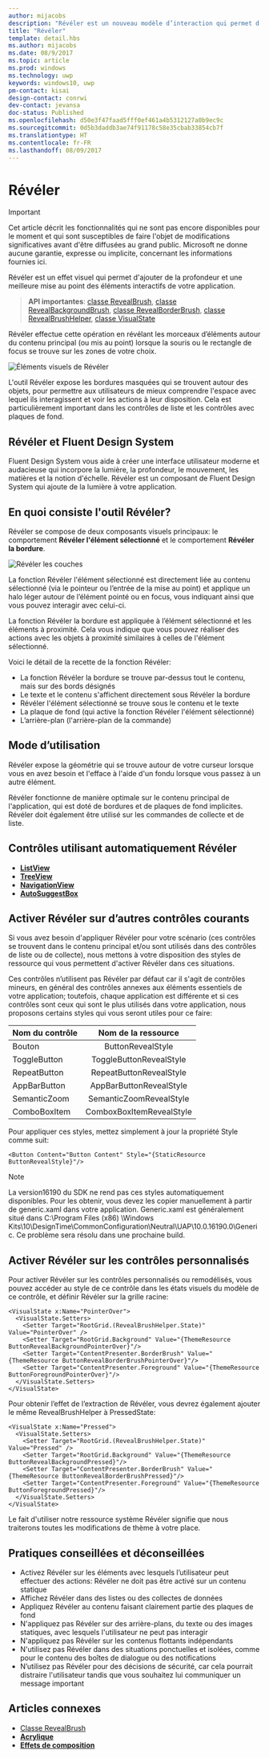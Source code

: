 ```yaml
---
author: mijacobs
description: "Révéler est un nouveau modèle d’interaction qui permet d’améliorer la mise au point et la convivialité de votre application."
title: "Révéler"
template: detail.hbs
ms.author: mijacobs
ms.date: 08/9/2017
ms.topic: article
ms.prod: windows
ms.technology: uwp
keywords: windows10, uwp
pm-contact: kisai
design-contact: conrwi
dev-contact: jevansa
doc-status: Published
ms.openlocfilehash: d50e3f47faad5fff0ef461a4b5312127a0b9ec9c
ms.sourcegitcommit: 0d5b3daddb3ae74f91178c58e35cbab33854cb7f
ms.translationtype: HT
ms.contentlocale: fr-FR
ms.lasthandoff: 08/09/2017
---
```

# <a name="reveal"></a>Révéler

> [!IMPORTANT]
> Cet article décrit les fonctionnalités qui ne sont pas encore disponibles pour le moment et qui sont susceptibles de faire l'objet de modifications significatives avant d'être diffusées au grand public. Microsoft ne donne aucune garantie, expresse ou implicite, concernant les informations fournies ici.

Révéler est un effet visuel qui permet d'ajouter de la profondeur et une meilleure mise au point des éléments interactifs de votre application.

> **API importantes**: [classe RevealBrush](https://docs.microsoft.com/uwp/api/windows.ui.xaml.media.revealbrush), [classe RevealBackgroundBrush](https://docs.microsoft.com/uwp/api/windows.ui.xaml.media.revealbackgroundbrush), [classe RevealBorderBrush](https://docs.microsoft.com/uwp/api/windows.ui.xaml.media.revealborderbrush), [classe RevealBrushHelper](https://docs.microsoft.com/uwp/api/windows.ui.xaml.media.revealbrushhelper), [classe VisualState](https://docs.microsoft.com/en-us/uwp/api/Windows.UI.Xaml.VisualState)

Révéler effectue cette opération en révélant les morceaux d’éléments autour du contenu principal (ou mis au point) lorsque la souris ou le rectangle de focus se trouve sur les zones de votre choix.

![Éléments visuels de Révéler](images/Nav_Reveal_Animation.gif)

L'outil Révéler expose les bordures masquées qui se trouvent autour des objets, pour permettre aux utilisateurs de mieux comprendre l'espace avec lequel ils interagissent et voir les actions à leur disposition. Cela est particulièrement important dans les contrôles de liste et les contrôles avec plaques de fond.

## <a name="reveal-and-the-fluent-design-system"></a>Révéler et Fluent Design System

 Fluent Design System vous aide à créer une interface utilisateur moderne et audacieuse qui incorpore la lumière, la profondeur, le mouvement, les matières et la notion d'échelle. Révéler est un composant de Fluent Design System qui ajoute de la lumière à votre application. 

## <a name="what-is-reveal"></a>En quoi consiste l'outil Révéler?

Révéler se compose de deux composants visuels principaux: le comportement **Révéler l'élément sélectionné** et le comportement **Révéler la bordure**.

![Révéler les couches](images/RevealLayers.png)

La fonction Révéler l'élément sélectionné est directement liée au contenu sélectionné (via le pointeur ou l’entrée de la mise au point) et applique un halo léger autour de l’élément pointé ou en focus, vous indiquant ainsi que vous pouvez interagir avec celui-ci.

La fonction Révéler la bordure est appliquée à l’élément sélectionné et les éléments à proximité. Cela vous indique que vous pouvez réaliser des actions avec les objets à proximité similaires à celles de l'élément sélectionné.

Voici le détail de la recette de la fonction Révéler:

- La fonction Révéler la bordure se trouve par-dessus tout le contenu, mais sur des bords désignés
- Le texte et le contenu s'affichent directement sous Révéler la bordure
- Révéler l'élément sélectionné se trouve sous le contenu et le texte
- La plaque de fond (qui active la fonction Révéler l'élément sélectionné)
- L’arrière-plan (l'arrière-plan de la commande)

<!--
<div class=”microsoft-internal-note”>
To create your own Reveal lighting effect for static comps or prototype purposes, see the full [uni design guidance](http://uni/DesignDepot.FrontEnd/#/ProductNav/3020/1/dv/?t=Resources%7CToolkit%7CReveal&f=Neon) for this effect in illustrator.
</div>
-->

## <a name="how-to-use-it"></a>Mode d’utilisation

Révéler expose la géométrie qui se trouve autour de votre curseur lorsque vous en avez besoin et l'efface à l'aide d'un fondu lorsque vous passez à un autre élément.

Révéler fonctionne de manière optimale sur le contenu principal de l'application, qui est doté de bordures et de plaques de fond implicites. Révéler doit également être utilisé sur les commandes de collecte et de liste.

## <a name="controls-that-automatically-use-reveal"></a>Contrôles utilisant automatiquement Révéler

- [**ListView**](../controls-and-patterns/lists.md)
- [**TreeView**](../controls-and-patterns/tree-view.md)
- [**NavigationView**](../controls-and-patterns/navigationview.md)
- [**AutoSuggestBox**](../controls-and-patterns/auto-suggest-box.md)

## <a name="enabling-reveal-on-other-common-controls"></a>Activer Révéler sur d’autres contrôles courants

Si vous avez besoin d'appliquer Révéler pour votre scénario (ces contrôles se trouvent dans le contenu principal et/ou sont utilisés dans des contrôles de liste ou de collecte), nous mettons à votre disposition des styles de ressource qui vous permettent d'activer Révéler dans ces situations.

Ces contrôles n’utilisent pas Révéler par défaut car il s'agit de contrôles mineurs, en général des contrôles annexes aux éléments essentiels de votre application; toutefois, chaque application est différente et si ces contrôles sont ceux qui sont le plus utilisés dans votre application, nous proposons certains styles qui vous seront utiles pour ce faire:

| Nom du contrôle   | Nom de la ressource |
|----------|:-------------:|
| Bouton |  ButtonRevealStyle |
| ToggleButton | ToggleButtonRevealStyle |
| RepeatButton | RepeatButtonRevealStyle |
| AppBarButton | AppBarButtonRevealStyle |
| SemanticZoom | SemanticZoomRevealStyle |
| ComboBoxItem | ComboxBoxItemRevealStyle |

Pour appliquer ces styles, mettez simplement à jour la propriété Style comme suit:

```XAML
<Button Content="Button Content" Style="{StaticResource ButtonRevealStyle}"/>
```

> [!NOTE]
> La version16190 du SDK ne rend pas ces styles automatiquement disponibles. Pour les obtenir, vous devez les copier manuellement à partir de generic.xaml dans votre application. Generic.xaml est généralement situé dans C:\Program Files (x86) \Windows Kits\10\DesignTime\CommonConfiguration\Neutral\UAP\10.0.16190.0\Generic. Ce problème sera résolu dans une prochaine build. 

## <a name="enabling-reveal-on-custom-controls"></a>Activer Révéler sur les contrôles personnalisés

Pour activer Révéler sur les contrôles personnalisés ou remodélisés, vous pouvez accéder au style de ce contrôle dans les états visuels du modèle de ce contrôle, et définir Révéler sur la grille racine:

```xaml
<VisualState x:Name="PointerOver">
  <VisualState.Setters>
    <Setter Target="RootGrid.(RevealBrushHelper.State)" Value="PointerOver" />
    <Setter Target="RootGrid.Background" Value="{ThemeResource ButtonRevealBackgroundPointerOver}"/>
    <Setter Target="ContentPresenter.BorderBrush" Value="{ThemeResource ButtonRevealBorderBrushPointerOver}"/>
    <Setter Target="ContentPresenter.Foreground" Value="{ThemeResource ButtonForegroundPointerOver}"/>
  </VisualState.Setters>
</VisualState>
```

Pour obtenir l’effet de l’extraction de Révéler, vous devrez également ajouter le même RevealBrushHelper à PressedState:

```xaml
<VisualState x:Name="Pressed">
  <VisualState.Setters>
    <Setter Target="RootGrid.(RevealBrushHelper.State)" Value="Pressed" />
    <Setter Target="RootGrid.Background" Value="{ThemeResource ButtonRevealBackgroundPressed}"/>
    <Setter Target="ContentPresenter.BorderBrush" Value="{ThemeResource ButtonRevealBorderBrushPressed}"/>
    <Setter Target="ContentPresenter.Foreground" Value="{ThemeResource ButtonForegroundPressed}"/>
  </VisualState.Setters>
</VisualState>
```


Le fait d'utiliser notre ressource système Révéler signifie que nous traiterons toutes les modifications de thème à votre place.

## <a name="dos-and-donts"></a>Pratiques conseillées et déconseillées
- Activez Révéler sur les éléments avec lesquels l’utilisateur peut effectuer des actions: Révéler ne doit pas être activé sur un contenu statique
- Affichez Révéler dans des listes ou des collectes de données
- Appliquez Révéler au contenu faisant clairement partie des plaques de fond
- N'appliquez pas Révéler sur des arrière-plans, du texte ou des images statiques, avec lesquels l'utilisateur ne peut pas interagir
- N'appliquez pas Révéler sur les contenus flottants indépendants
- N'utilisez pas Révéler dans des situations ponctuelles et isolées, comme pour le contenu des boîtes de dialogue ou des notifications
- N’utilisez pas Révéler pour des décisions de sécurité, car cela pourrait distraire l'utilisateur tandis que vous souhaitez lui communiquer un message important

## <a name="related-articles"></a>Articles connexes

- [Classe RevealBrush](https://docs.microsoft.com/uwp/api/windows.ui.xaml.media.revealbrush)
- [**Acrylique**](acrylic.md)
- [**Effets de composition**](https://msdn.microsoft.com/windows/uwp/graphics/composition-effects)

